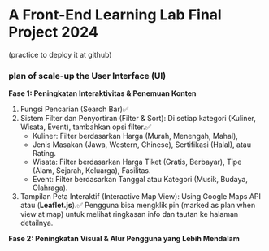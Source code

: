 # **A Front-End Learning Lab Final Project 2024**
(practice to deploy it at github)

### plan of scale-up the User Interface (UI)
**Fase 1: Peningkatan Interaktivitas & Penemuan Konten**
1. Fungsi Pencarian (Search Bar)✅
2. Sistem Filter dan Penyortiran (Filter & Sort): Di setiap kategori (Kuliner, Wisata, Event), tambahkan opsi filter.✅
   - Kuliner: Filter berdasarkan Harga (Murah, Menengah, Mahal),
   - Jenis Masakan (Jawa, Western, Chinese), Sertifikasi (Halal), atau Rating.
   - Wisata: Filter berdasarkan Harga Tiket (Gratis, Berbayar), Tipe (Alam, Sejarah, Keluarga), Fasilitas.
   - Event: Filter berdasarkan Tanggal atau Kategori (Musik, Budaya, Olahraga).
3. Tampilan Peta Interaktif (Interactive Map View): Using Google Maps API atau (**Leaflet.js**).✅
   Pengguna bisa mengklik pin (marked as plan when view at map) untuk melihat ringkasan info dan tautan ke halaman detailnya.

**Fase 2: Peningkatan Visual & Alur Pengguna yang Lebih Mendalam**




